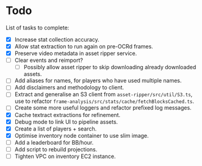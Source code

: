 # Todo

List of tasks to complete:

-   [x] Increase stat collection accuracy.
-   [x] Allow stat extraction to run again on pre-OCRd frames.
-   [x] Preserve video metadata in asset ripper service.
-   [ ] Clear events and reimport?
    -   [ ] Possibly allow asset ripper to skip downloading already downloaded assets.
-   [ ] Add aliases for names, for players who have used multiple names.
-   [ ] Add disclaimers and methodology to client.
-   [ ] Extract and generalise an S3 client from `asset-ripper/src/util/S3.ts`, use to refactor `frame-analysis/src/stats/cache/fetchBlocksCached.ts`.
-   [ ] Create some more useful loggers and refactor prefixed log messages.
-   [x] Cache textract extractions for refinement.
-   [x] Debug mode to link UI to pipeline assets.
-   [x] Create a list of players + search.
-   [x] Optimise inventory node container to use slim image.
-   [ ] Add a leaderboard for BB/hour.
-   [ ] Add script to rebuild projections.
-   [ ] Tighten VPC on inventory EC2 instance.
